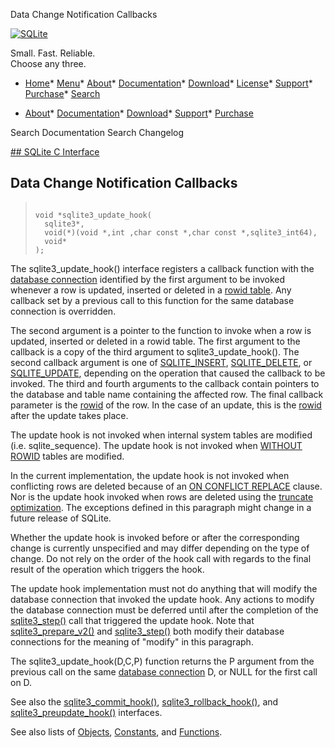 




Data Change Notification Callbacks




[![SQLite](../images/sqlite370_banner.gif)](../index.html)


Small. Fast. Reliable.  
Choose any three.


* [Home](../index.html)* [Menu](javascript:void(0))* [About](../about.html)* [Documentation](../docs.html)* [Download](../download.html)* [License](../copyright.html)* [Support](../support.html)* [Purchase](../prosupport.html)* [Search](javascript:void(0))




* [About](../about.html)* [Documentation](../docs.html)* [Download](../download.html)* [Support](../support.html)* [Purchase](../prosupport.html)






Search Documentation
Search Changelog









[## SQLite C Interface](../c3ref/intro.html)
## Data Change Notification Callbacks




> ```
> 
> void *sqlite3_update_hook(
>   sqlite3*,
>   void(*)(void *,int ,char const *,char const *,sqlite3_int64),
>   void*
> );
> 
> ```



The sqlite3\_update\_hook() interface registers a callback function
with the [database connection](../c3ref/sqlite3.html) identified by the first argument
to be invoked whenever a row is updated, inserted or deleted in
a [rowid table](../rowidtable.html).
Any callback set by a previous call to this function
for the same database connection is overridden.


The second argument is a pointer to the function to invoke when a
row is updated, inserted or deleted in a rowid table.
The first argument to the callback is a copy of the third argument
to sqlite3\_update\_hook().
The second callback argument is one of [SQLITE\_INSERT](../c3ref/c_alter_table.html), [SQLITE\_DELETE](../c3ref/c_alter_table.html),
or [SQLITE\_UPDATE](../c3ref/c_alter_table.html), depending on the operation that caused the callback
to be invoked.
The third and fourth arguments to the callback contain pointers to the
database and table name containing the affected row.
The final callback parameter is the [rowid](../lang_createtable.html#rowid) of the row.
In the case of an update, this is the [rowid](../lang_createtable.html#rowid) after the update takes place.


The update hook is not invoked when internal system tables are
modified (i.e. sqlite\_sequence).
The update hook is not invoked when [WITHOUT ROWID](../withoutrowid.html) tables are modified.


In the current implementation, the update hook
is not invoked when conflicting rows are deleted because of an
[ON CONFLICT REPLACE](../lang_conflict.html) clause. Nor is the update hook
invoked when rows are deleted using the [truncate optimization](../lang_delete.html#truncateopt).
The exceptions defined in this paragraph might change in a future
release of SQLite.


Whether the update hook is invoked before or after the
corresponding change is currently unspecified and may differ
depending on the type of change. Do not rely on the order of the
hook call with regards to the final result of the operation which
triggers the hook.


The update hook implementation must not do anything that will modify
the database connection that invoked the update hook. Any actions
to modify the database connection must be deferred until after the
completion of the [sqlite3\_step()](../c3ref/step.html) call that triggered the update hook.
Note that [sqlite3\_prepare\_v2()](../c3ref/prepare.html) and [sqlite3\_step()](../c3ref/step.html) both modify their
database connections for the meaning of "modify" in this paragraph.


The sqlite3\_update\_hook(D,C,P) function
returns the P argument from the previous call
on the same [database connection](../c3ref/sqlite3.html) D, or NULL for
the first call on D.


See also the [sqlite3\_commit\_hook()](../c3ref/commit_hook.html), [sqlite3\_rollback\_hook()](../c3ref/commit_hook.html),
and [sqlite3\_preupdate\_hook()](../c3ref/preupdate_blobwrite.html) interfaces.


See also lists of
 [Objects](../c3ref/objlist.html),
 [Constants](../c3ref/constlist.html), and
 [Functions](../c3ref/funclist.html).


